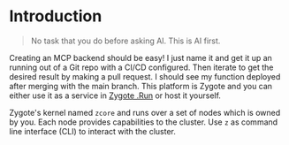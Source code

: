 # Introduction

> No task that you do before asking AI. This is AI first.

Creating an MCP backend should be easy! I just name it and get it up an running out of a Git repo with a CI/CD configured. Then iterate to get the desired result by making a pull request. I should see my function deployed after merging with the main branch. This platform is Zygote and you can either use it as a service in [Zygote .Run](https://zygote.run) or host it yourself.

Zygote's kernel named `zcore` and runs over a set of nodes which is owned by you. Each node provides capabilities to the cluster. Use `z` as command line interface (CLI) to interact with the cluster.
